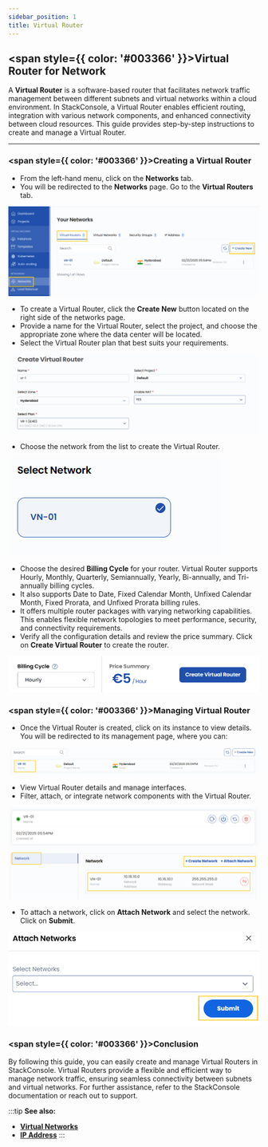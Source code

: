```yaml
---
sidebar_position: 1
title: Virtual Router
---
```


## <span style={{ color: '#003366' }}>Virtual Router for Network</span>

A **Virtual Router** is a software-based router that facilitates network traffic management between different subnets and virtual networks within a cloud environment. In StackConsole, a Virtual Router enables efficient routing, integration with various network components, and enhanced connectivity between cloud resources. This guide provides step-by-step instructions to create and manage a Virtual Router.

-------

### <span style={{ color: '#003366' }}>Creating a Virtual Router</span>

- From the left-hand menu, click on the **Networks** tab.
- You will be redirected to the **Networks** page. Go to the **Virtual Routers** tab.

![Virtual Routers Tab](images/vr_1.png)

- To create a Virtual Router, click the **Create New** button located on the right side of the networks page.
- Provide a name for the Virtual Router, select the project, and choose the appropriate zone where the data center will be located.
- Select the Virtual Router plan that best suits your requirements.

![Virtual Router Configuration](images/vr_2.png)

- Choose the network from the list to create the Virtual Router.

![Choose Network](images/vr_3.png)

- Choose the desired **Billing Cycle** for your router. Virtual Router supports Hourly, Monthly, Quarterly, Semiannually, Yearly, Bi-annually, and Tri-annually billing cycles. 
- It also supports Date to Date, Fixed Calendar Month, Unfixed Calendar Month, Fixed Prorata, and Unfixed Prorata billing rules.
- It offers multiple router packages with varying networking capabilities. This enables flexible network topologies to meet performance, security, and connectivity requirements.
- Verify all the configuration details and review the price summary. Click on **Create Virtual Router** to create the router.

![Create Virtual Router](images/vr_4.png)

### <span style={{ color: '#003366' }}>Managing Virtual Router</span>

- Once the Virtual Router is created, click on its instance to view details. You will be redirected to its management page, where you can:

![Virtual Router Details](images/vr_5.png)

- View Virtual Router details and manage interfaces.
- Filter, attach, or integrate network components with the Virtual Router.

![Manage Interfaces](images/vr_6.png)

- To attach a network, click on **Attach Network** and select the network. Click on **Submit**.

![Attach Network](images/vr_7.png)

### <span style={{ color: '#003366' }}>Conclusion</span>

By following this guide, you can easily create and manage Virtual Routers in StackConsole. Virtual Routers provide a flexible and efficient way to manage network traffic, ensuring seamless connectivity between subnets and virtual networks. For further assistance, refer to the StackConsole documentation or reach out to support.

:::tip
**See also:**  
- **[Virtual Networks](./Virtual%20Networks.md)**
- **[IP Address](./IP%20Addresses.md)**
:::